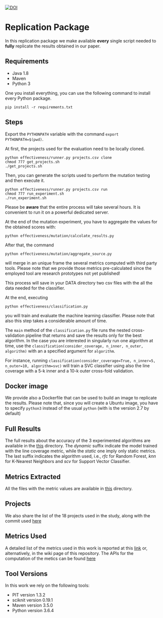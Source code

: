 [![DOI](https://zenodo.org/badge/140173281.svg)](https://zenodo.org/badge/latestdoi/140173281)

# Replication Package 

In this replication package we make available **every** single script needed to **fully** replicate the results obtained in our paper.

## Requirements

* Java 1.8
* Maven 
* Python 3

One you install everything, you can use the following command to install every Python package.

`pip install -r requirements.txt`

## Steps

Export the `PYTHONPATH` variable with the command `export PYTHONPATH=$(pwd)`.

At first, the projects used for the evaluation need to be locally cloned.

```
python effectiveness/runner.py projects.csv clone
chmod 777 get_projects.sh
./get_projects.sh
```

Then, you can generate the scripts used to perform the mutation testing and then execute it.

```
python effectiveness/runner.py projects.csv run
chmod 777 run_experiment.sh
./run_experiment.sh
```

Please be **aware** that the entire process will take several hours. It is convenient to run it on a powerful dedicated server.

At the end of the mutation experiment, you have to aggregate the values for the obtained scores with:

```
python effectiveness/mutation/calcolate_results.py
```

After that, the command 
```
python effectiveness/mutation/aggregate_source.py
```
will merge in an unique frame the several metrics computed with third party tools. Please note that we provide those metrics pre-calculated since the employed tool are research prototypes not yet published!

This process will save in your DATA directory two csv files with the all the data needed for the classifier.

At the end, executing 
```
python effectiveness/classification.py
```
you will train and evaluate the machine learning classifier.
Please note that also this step takes a considerable amount of time.

The `main` method of the `classification.py` file runs the nested cross-validation pipeline that returns and save the results only for the best algorithm. 
In the case you are interested in singularly run one algorithm at time, use the `classification(consider_coverage, n_inner, n_outer, algorithm)` with an a specified argument for `algorithm`.

For instance, running
`classification(consider_coverage=True, n_inner=5, n_outer=10, algorithm=svc)`
will train a SVC classifier using also the line coverage with a 5-k inner and a 10-k outer cross-fold validation.

## Docker image
We provide also a Dockerfile that can be used to build an image to replicate the results. Please note that, since you will create a Ubuntu image, you have to specify `python3` instead of the usual `python` (with is the version 2.7 by default)

## Full Results

The full results about the accuracy of the 3 experimented algorithms are available in the [this](https://github.com/sealuzh/lightweight-effectiveness/tree/master/data) directory.
The _dynamic_ suffix indicate the model trained with the line coverage metric, while the _static_ one imply only static metrics. The last suffix indicates the algorithm used, i.e., _rfc_ for Random Forest, _knn_ for K-Nearest Neighbors and _scv_ for Support Vector Classifier.

## Metrics Extracted
All the files with the metric values are available in [this](https://github.com/sealuzh/lightweight-effectiveness/tree/master/metrics) directory.

## Projects
We also share the list of the 18 projects used in the study, along with the commit used [here](https://github.com/sealuzh/lightweight-effectiveness/tree/master/projects)

## Metrics Used
A detailed list of the metrics used in this work is reported at this [link](https://github.com/sealuzh/lightweight-effectiveness/blob/master/metrics.md) or, alternatively, in the wiki page of this repository.
The APIs for the computation of the metics can be found [here](https://github.com/sealuzh/lightweight-effectiveness/blob/metrics-api-usage)

## Tool Versions 
In this work we rely on the following tools:

* PIT version 1.3.2
* sciknit version 0.19.1
* Maven version 3.5.0
* Python version 3.6.4
